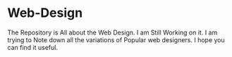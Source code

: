 # Web-Design
 The Repository is All about the Web Design. I am Still Working on it. I am trying to Note down all the variations of Popular web designers. I hope you can find it useful.
